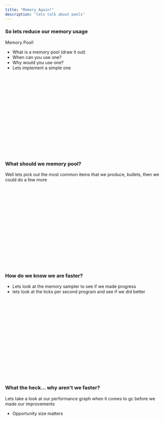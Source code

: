 ```yaml
---
title: "Memory Again!"
description: "lets talk about pools"
---
```


### So lets reduce our memory usage
Memory Pool!
* What is a memory pool (draw it out)
* When can you use one?
* Why would you use one?
* Lets implement a simple one

<br/>
<br/>
<br/>
<br/>
<br/>
<br/>
<br/>
<br/>
<br/>
<br/>
<br/>
<br/>
<br/>
<br/>
<br/>

### What should we memory pool?
Well lets pick out the most common items that we produce, bullets, then we
could do a few more

<br/>
<br/>
<br/>
<br/>
<br/>
<br/>
<br/>
<br/>
<br/>
<br/>
<br/>
<br/>
<br/>
<br/>
<br/>

### How do we know we are faster?
* Lets look at the memory sampler to see if we made progress
* lets look at the ticks per second program and see if we did better

<br/>
<br/>
<br/>
<br/>
<br/>
<br/>
<br/>
<br/>
<br/>
<br/>
<br/>
<br/>
<br/>
<br/>
<br/>

### What the heck... why aren't we faster?
Lets take a look at our performance graph when it comes to gc before we made
our improvements

* Opportunity size matters

<br/>
<br/>
<br/>
<br/>
<br/>
<br/>
<br/>
<br/>
<br/>
<br/>
<br/>
<br/>
<br/>
<br/>
<br/>

